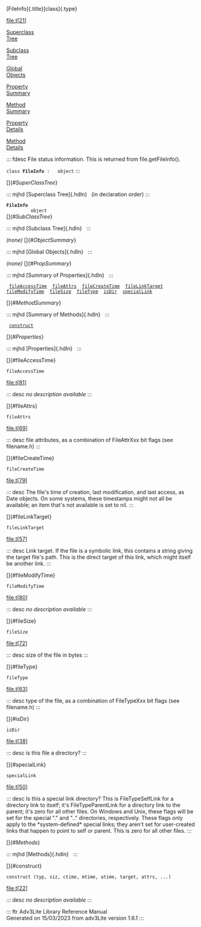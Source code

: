 [FileInfo]{.title}[class]{.type}

[file.t](../file/file.t.html)\[[21](../source/file.t.html#21)\]

[Superclass\
Tree](#_SuperClassTree_)

[Subclass\
Tree](#_SubClassTree_)

[Global\
Objects](#_ObjectSummary_)

[Property\
Summary](#_PropSummary_)

[Method\
Summary](#_MethodSummary_)

[Property\
Details](#_Properties_)

[Method\
Details](#_Methods_)

::: fdesc
File status information. This is returned from file.getFileInfo().

`class `**`FileInfo`**` :   object`
:::

[]{#_SuperClassTree_}

::: mjhd
[Superclass Tree]{.hdln}   (in declaration order)
:::

**`FileInfo`**\
`         object`\
[]{#_SubClassTree_}

::: mjhd
[Subclass Tree]{.hdln}  
:::

*(none)* []{#_ObjectSummary_}

::: mjhd
[Global Objects]{.hdln}  
:::

*(none)* []{#_PropSummary_}

::: mjhd
[Summary of Properties]{.hdln}  
:::

` `[`fileAccessTime`](#fileAccessTime)`  `[`fileAttrs`](#fileAttrs)`  `[`fileCreateTime`](#fileCreateTime)`  `[`fileLinkTarget`](#fileLinkTarget)`  `[`fileModifyTime`](#fileModifyTime)`  `[`fileSize`](#fileSize)`  `[`fileType`](#fileType)`  `[`isDir`](#isDir)`  `[`specialLink`](#specialLink)`  `

[]{#_MethodSummary_}

::: mjhd
[Summary of Methods]{.hdln}  
:::

` `[`construct`](#construct)`  `

[]{#_Properties_}

::: mjhd
[Properties]{.hdln}  
:::

[]{#fileAccessTime}

`fileAccessTime`

[file.t](../file/file.t.html)\[[81](../source/file.t.html#81)\]

::: desc
*no description available*
:::

[]{#fileAttrs}

`fileAttrs`

[file.t](../file/file.t.html)\[[69](../source/file.t.html#69)\]

::: desc
file attributes, as a combination of FileAttrXxx bit flags (see
filename.h)
:::

[]{#fileCreateTime}

`fileCreateTime`

[file.t](../file/file.t.html)\[[79](../source/file.t.html#79)\]

::: desc
The file\'s time of creation, last modification, and last access, as
Date objects. On some systems, these timestamps might not all be
available; an item that\'s not available is set to nil.
:::

[]{#fileLinkTarget}

`fileLinkTarget`

[file.t](../file/file.t.html)\[[57](../source/file.t.html#57)\]

::: desc
Link target. If the file is a symbolic link, this contains a string
giving the target file\'s path. This is the direct target of this link,
which might itself be another link.
:::

[]{#fileModifyTime}

`fileModifyTime`

[file.t](../file/file.t.html)\[[80](../source/file.t.html#80)\]

::: desc
*no description available*
:::

[]{#fileSize}

`fileSize`

[file.t](../file/file.t.html)\[[72](../source/file.t.html#72)\]

::: desc
size of the file in bytes
:::

[]{#fileType}

`fileType`

[file.t](../file/file.t.html)\[[63](../source/file.t.html#63)\]

::: desc
type of the file, as a combination of FileTypeXxx bit flags (see
filename.h)
:::

[]{#isDir}

`isDir`

[file.t](../file/file.t.html)\[[38](../source/file.t.html#38)\]

::: desc
is this file a directory?
:::

[]{#specialLink}

`specialLink`

[file.t](../file/file.t.html)\[[50](../source/file.t.html#50)\]

::: desc
Is this a special link directory? This is FileTypeSelfLink for a
directory link to itself; it\'s FileTypeParentLink for a directory link
to the parent; it\'s zero for all other files. On Windows and Unix,
these flags will be set for the special \".\" and \"..\" directories,
respectively. These flags only apply to the \*system-defined\* special
links; they aren\'t set for user-created links that happen to point to
self or parent. This is zero for all other files.
:::

[]{#_Methods_}

::: mjhd
[Methods]{.hdln}  
:::

[]{#construct}

`construct (typ, siz, ctime, mtime, atime, target, attrs, ...)`

[file.t](../file/file.t.html)\[[22](../source/file.t.html#22)\]

::: desc
*no description available*
:::

::: ftr
Adv3Lite Library Reference Manual\
Generated on 15/03/2023 from adv3Lite version 1.6.1
:::
